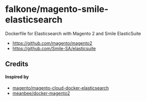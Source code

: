 # falkone/magento-smile-elasticsearch
Dockerfile for Elasticsearch with Magento 2 and Smile ElasticSuite
- https://github.com/magento/magento2
- https://github.com/Smile-SA/elasticsuite

## Credits

#### Inspired by 
- [magento/magento-cloud-docker-elasticsearch](https://hub.docker.com/r/magento/magento-cloud-docker-elasticsearch)
- [meanbee/docker-magento2](https://github.com/meanbee/docker-magento2)